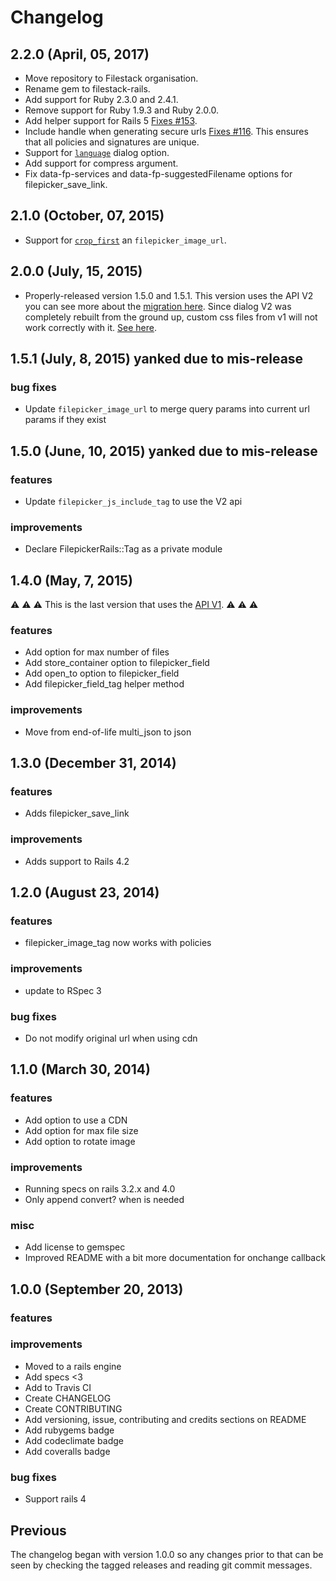 # Changelog

## 2.2.0 (April, 05, 2017)

- Move repository to Filestack organisation.
- Rename gem to filestack-rails.
- Add support for Ruby 2.3.0 and 2.4.1.
- Remove support for Ruby 1.9.3 and Ruby 2.0.0.
- Add helper support for Rails 5 [Fixes #153](https://github.com/filestack/filestack-rails/issues/153).
- Include handle when generating secure urls [Fixes #116](https://github.com/Ink/filepicker-rails/issues/116).
  This ensures that all policies and signatures are unique.
- Support for [`language`](https://www.filepicker.com/docs/file-ingestion/javascript-api/language?v=v2) dialog option.
- Add support for compress argument.
- Fix data-fp-services and data-fp-suggestedFilename options for filepicker_save_link.

## 2.1.0 (October, 07, 2015)

- Support for
  [`crop_first`](https://www.filepicker.com/documentation/file_processing/image_conversion/crop?v=v2)
  an `filepicker_image_url`.

## 2.0.0 (July, 15, 2015)

- Properly-released version 1.5.0 and 1.5.1.
  This version uses the API V2 you can see more about the
  [migration here](https://www.filepicker.com/documentation/file_ingestion/javascript_api/migration?v=v2).
  Since dialog V2 was completely rebuilt from the ground up, custom css files
  from v1 will not work correctly with it.
  [See here](https://www.filepicker.com/documentation/file_ingestion/javascript_api/pick_multiple?v=v2#custom_css).

## 1.5.1 (July, 8, 2015) yanked due to mis-release

### bug fixes

- Update `filepicker_image_url` to merge query params into current url params if they exist

## 1.5.0 (June, 10, 2015) yanked due to mis-release

### features

- Update `filepicker_js_include_tag` to use the V2 api

### improvements

- Declare FilepickerRails::Tag as a private module

## 1.4.0 (May, 7, 2015)

:warning: :warning: :warning:
This is the last version that uses the
[API V1](https://www.filepicker.com/documentation/?v=v1).
:warning: :warning: :warning:

### features

- Add option for max number of files
- Add store_container option to filepicker_field
- Add open_to option to filepicker_field
- Add filepicker_field_tag helper method

### improvements

- Move from end-of-life multi_json to json

## 1.3.0 (December 31, 2014)

### features

- Adds filepicker_save_link

### improvements

- Adds support to Rails 4.2

## 1.2.0 (August 23, 2014)

### features

- filepicker_image_tag now works with policies

### improvements

- update to RSpec 3

### bug fixes

- Do not modify original url when using cdn

## 1.1.0 (March 30, 2014)

### features

- Add option to use a CDN
- Add option for max file size
- Add option to rotate image

### improvements

- Running specs on rails 3.2.x and 4.0
- Only append convert? when is needed

### misc

- Add license to gemspec
- Improved README with a bit more documentation for onchange callback

## 1.0.0 (September 20, 2013)

### features

### improvements

- Moved to a rails engine
- Add specs <3
- Add to Travis CI
- Create CHANGELOG
- Create CONTRIBUTING
- Add versioning, issue, contributing and credits sections on README
- Add rubygems badge
- Add codeclimate badge
- Add coveralls badge

### bug fixes

- Support rails 4

## Previous

The changelog began with version 1.0.0 so any changes prior to that
can be seen by checking the tagged releases and reading git commit
messages.
